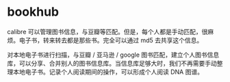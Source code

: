 bookhub
=======

calibre 可以管理图书信息，与豆瓣等匹配。但是，每个人都是手动匹配，很麻烦。电子书，转来转去都是那些书。完全可以通过 md5 去共享这个信息。 

对本地电子书进行扫描，与豆瓣 / 亚马逊 / google 图书匹配，建立个人图书信息库，可以分享、合并别人的图书信息库。当信息库足够大时，我们不再需要手动整理本地电子书。记录个人阅读期间的操作，可以形成个人阅读 DNA 图谱。
